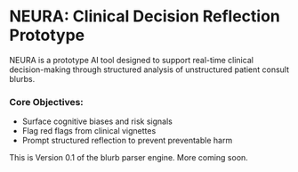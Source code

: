 # NEURA: Clinical Decision Reflection Prototype

NEURA is a prototype AI tool designed to support real-time clinical decision-making through structured analysis of unstructured patient consult blurbs.

### Core Objectives:
- Surface cognitive biases and risk signals
- Flag red flags from clinical vignettes
- Prompt structured reflection to prevent preventable harm

This is Version 0.1 of the blurb parser engine.
More coming soon.
